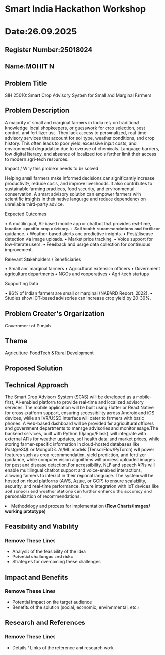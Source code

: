 # Smart India Hackathon Workshop
# Date:26.09.2025
## Register Number:25018024
## Name:MOHIT N
## Problem Title
SIH 25010: Smart Crop Advisory System for Small and Marginal Farmers
## Problem Description
A majority of small and marginal farmers in India rely on traditional knowledge, local shopkeepers, or guesswork for crop selection, pest control, and fertilizer use. They lack access to personalized, real-time advisory services that account for soil type, weather conditions, and crop history. This often leads to poor yield, excessive input costs, and environmental degradation due to overuse of chemicals. Language barriers, low digital literacy, and absence of localized tools further limit their access to modern agri-tech resources.

Impact / Why this problem needs to be solved

Helping small farmers make informed decisions can significantly increase productivity, reduce costs, and improve livelihoods. It also contributes to sustainable farming practices, food security, and environmental conservation. A smart advisory solution can empower farmers with scientific insights in their native language and reduce dependency on unreliable third-party advice.

Expected Outcomes

• A multilingual, AI-based mobile app or chatbot that provides real-time, location-specific crop advisory.
• Soil health recommendations and fertilizer guidance.
• Weather-based alerts and predictive insights.
• Pest/disease detection via image uploads.
• Market price tracking.
• Voice support for low-literate users.
• Feedback and usage data collection for continuous improvement.

Relevant Stakeholders / Beneficiaries

• Small and marginal farmers
• Agricultural extension officers
• Government agriculture departments
• NGOs and cooperatives
• Agri-tech startups

Supporting Data

• 86% of Indian farmers are small or marginal (NABARD Report, 2022).
• Studies show ICT-based advisories can increase crop yield by 20–30%.

## Problem Creater's Organization
Government of Punjab

## Theme
Agriculture, FoodTech & Rural Development

## Proposed Solution

## Technical Approach
The Smart Crop Advisory System (SCAS) will be developed as a mobile-first, AI-enabled platform to provide real-time and localized advisory services. The mobile application will be built using Flutter or React Native for cross-platform support, ensuring accessibility across Android and iOS devices, while an IVR/USSD interface will cater to farmers with basic phones. A web-based dashboard will be provided for agricultural officers and government departments to manage advisories and monitor usage.The backend services, built with Python (Django/Flask), will integrate with external APIs for weather updates, soil health data, and market prices, while storing farmer-specific information in cloud-hosted databases like PostgreSQL or MongoDB. AI/ML models (TensorFlow/PyTorch) will power features such as crop recommendation, yield prediction, and fertilizer guidance, while computer vision algorithms will process uploaded images for pest and disease detection.For accessibility, NLP and speech APIs will enable multilingual chatbot support and voice-enabled interactions, allowing farmers to interact in their regional language. The system will be hosted on cloud platforms (AWS, Azure, or GCP) to ensure scalability, security, and real-time performance. Future integration with IoT devices like soil sensors and weather stations can further enhance the accuracy and personalization of recommendations.
</li>
<li>Methodology and process for implementation <b>(Flow Charts/Images/ working prototype)</b></li></ul>

## Feasibility and Viability
<h3>Remove These Lines</h3>
<ul><li>Analysis of the feasibility of the idea</li>
<li>Potential challenges and risks</li>
<li>Strategies for overcoming these challenges</li></ul>

## Impact and Benefits
<h3>Remove These Lines</h3>
<ul><li>Potential impact on the target audience</li>
<li>Benefits of the solution (social, economic, environmental, etc.)</li></ul>

## Research and References
<h3>Remove These Lines</h3>
<ul><li>Details / Links of the reference and research work</li></ul>
